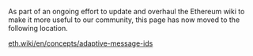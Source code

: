 As part of an ongoing effort to update and overhaul the Ethereum wiki to make it more useful to our community, this page has now moved to the following location.

[eth.wiki/en/concepts/adaptive-message-ids](https://eth.wiki/en/concepts/adaptive-message-ids)